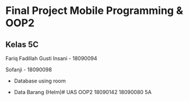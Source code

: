 # Final Project Mobile Programming & OOP2

## Kelas 5C
Fariq Fadillah Gusti Insani - 18090094

Sofanji - 18090098

- Database using room

- Data Barang (Helm)# UAS OOP2 18090142 18090080 5A
